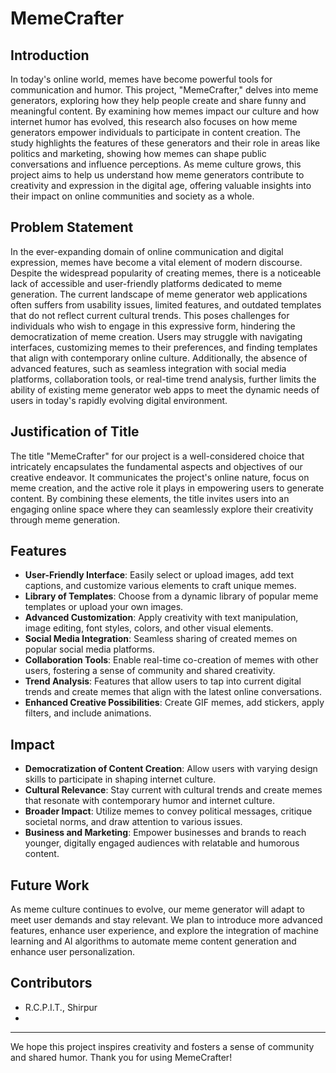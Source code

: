 # MemeCrafter

## Introduction

In today's online world, memes have become powerful tools for communication and humor. This project, "MemeCrafter," delves into meme generators, exploring how they help people create and share funny and meaningful content. By examining how memes impact our culture and how internet humor has evolved, this research also focuses on how meme generators empower individuals to participate in content creation. The study highlights the features of these generators and their role in areas like politics and marketing, showing how memes can shape public conversations and influence perceptions. As meme culture grows, this project aims to help us understand how meme generators contribute to creativity and expression in the digital age, offering valuable insights into their impact on online communities and society as a whole.

## Problem Statement

In the ever-expanding domain of online communication and digital expression, memes have become a vital element of modern discourse. Despite the widespread popularity of creating memes, there is a noticeable lack of accessible and user-friendly platforms dedicated to meme generation. The current landscape of meme generator web applications often suffers from usability issues, limited features, and outdated templates that do not reflect current cultural trends. This poses challenges for individuals who wish to engage in this expressive form, hindering the democratization of meme creation. Users may struggle with navigating interfaces, customizing memes to their preferences, and finding templates that align with contemporary online culture. Additionally, the absence of advanced features, such as seamless integration with social media platforms, collaboration tools, or real-time trend analysis, further limits the ability of existing meme generator web apps to meet the dynamic needs of users in today's rapidly evolving digital environment.

## Justification of Title

The title "MemeCrafter" for our project is a well-considered choice that intricately encapsulates the fundamental aspects and objectives of our creative endeavor. It communicates the project's online nature, focus on meme creation, and the active role it plays in empowering users to generate content. By combining these elements, the title invites users into an engaging online space where they can seamlessly explore their creativity through meme generation.

## Features

- **User-Friendly Interface**: Easily select or upload images, add text captions, and customize various elements to craft unique memes.
- **Library of Templates**: Choose from a dynamic library of popular meme templates or upload your own images.
- **Advanced Customization**: Apply creativity with text manipulation, image editing, font styles, colors, and other visual elements.
- **Social Media Integration**: Seamless sharing of created memes on popular social media platforms.
- **Collaboration Tools**: Enable real-time co-creation of memes with other users, fostering a sense of community and shared creativity.
- **Trend Analysis**: Features that allow users to tap into current digital trends and create memes that align with the latest online conversations.
- **Enhanced Creative Possibilities**: Create GIF memes, add stickers, apply filters, and include animations.

## Impact

- **Democratization of Content Creation**: Allow users with varying design skills to participate in shaping internet culture.
- **Cultural Relevance**: Stay current with cultural trends and create memes that resonate with contemporary humor and internet culture.
- **Broader Impact**: Utilize memes to convey political messages, critique societal norms, and draw attention to various issues.
- **Business and Marketing**: Empower businesses and brands to reach younger, digitally engaged audiences with relatable and humorous content.

## Future Work

As meme culture continues to evolve, our meme generator will adapt to meet user demands and stay relevant. We plan to introduce more advanced features, enhance user experience, and explore the integration of machine learning and AI algorithms to automate meme content generation and enhance user personalization.

## Contributors

- R.C.P.I.T., Shirpur
- 
---

We hope this project inspires creativity and fosters a sense of community and shared humor. Thank you for using MemeCrafter!

